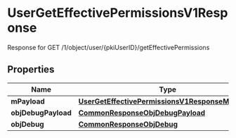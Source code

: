 

# UserGetEffectivePermissionsV1Response

Response for GET /1/object/user/{pkiUserID}/getEffectivePermissions

## Properties

| Name | Type | Description | Notes |
|------------ | ------------- | ------------- | -------------|
|**mPayload** | [**UserGetEffectivePermissionsV1ResponseMPayload**](UserGetEffectivePermissionsV1ResponseMPayload.md) |  |  |
|**objDebugPayload** | [**CommonResponseObjDebugPayload**](CommonResponseObjDebugPayload.md) |  |  [optional] |
|**objDebug** | [**CommonResponseObjDebug**](CommonResponseObjDebug.md) |  |  [optional] |



